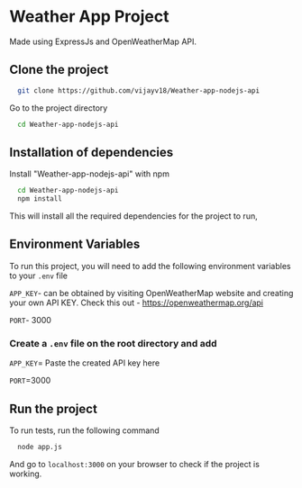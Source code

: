 # Weather App Project

Made using ExpressJs and OpenWeatherMap API.


## Clone the project

```bash
  git clone https://github.com/vijayv18/Weather-app-nodejs-api
```

Go to the project directory

```bash
  cd Weather-app-nodejs-api
```

## Installation of dependencies

Install "Weather-app-nodejs-api" with npm

```bash
  cd Weather-app-nodejs-api
  npm install 
```
This will install all the required dependencies for the project to run,    
## Environment Variables

To run this project, you will need to add the following environment variables to your `.env` file
 

`APP_KEY`- can be obtained by visiting OpenWeatherMap website and creating your own API KEY. Check this out - https://openweathermap.org/api

`PORT`- 3000

### Create a `.env` file on the root directory and add 

`APP_KEY`= Paste the created API key here

`PORT`=3000

## Run the project

To run tests, run the following command

```bash
  node app.js
```

And go to `localhost:3000` on your browser to check if the project is working.